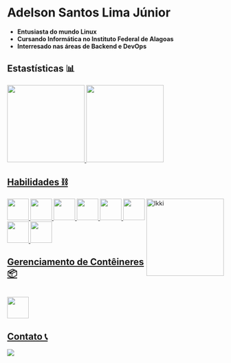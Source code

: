 # Adelson Santos Lima Júnior

+ **Entusiasta do mundo Linux**
+ **Cursando Informática no Instituto Federal de Alagoas**
+ **Interresado nas áreas de Backend e DevOps**

## Estastísticas 📊

<div>
  <a href="https://github.com/adelsonsljunior">
  <img height="180em" src="https://github-readme-stats.vercel.app/api?username=adelsonsljunior&show_icons=true&theme=dark&include_all_commits=true&count_private=true"/>
  <img height="180em" src="https://github-readme-stats.vercel.app/api/top-langs/?username=adelsonsljunior&layout=compact&langs_count=7&theme=dark"/>
</div> 

## Habilidades ⛓️

<div style="display: inline_block">
  <img align="right" alt="Ikki" width="180" src="https://media.tenor.com/k1aUPAfpo_AAAAAC/ave-f%C3%A9nix-ikki.gif">
  <img height="50" width="50" src="https://cdn.jsdelivr.net/gh/devicons/devicon/icons/linux/linux-original.svg" />          
  <img height="50" width="50" src="https://cdn.jsdelivr.net/gh/devicons/devicon/icons/bash/bash-original.svg" />
  <img height="50" width="50" src="https://cdn.jsdelivr.net/gh/devicons/devicon/icons/python/python-original.svg" />
  <img height="50" width="50" src="https://cdn.jsdelivr.net/gh/devicons/devicon/icons/java/java-original.svg" />
  <img height="50" width="50" src="https://cdn.jsdelivr.net/gh/devicons/devicon/icons/mysql/mysql-original.svg" />
  <img height="50" width="50" src="https://cdn.jsdelivr.net/gh/devicons/devicon/icons/postgresql/postgresql-original.svg" />
  <img height="50" width="50" src="https://cdn.jsdelivr.net/gh/devicons/devicon/icons/mongodb/mongodb-original.svg" />          
  <img height="50" width="50" src="https://cdn.jsdelivr.net/gh/devicons/devicon/icons/git/git-original.svg" /> 
</div>

## Gerenciamento de Contêineres 📦

<div style="display: inline_block"><br>
  <img align="center" height= "50" src="https://cdn.jsdelivr.net/gh/devicons/devicon/icons/docker/docker-original.svg" />       
</div>

## Contato 📞
<div>
  <a href="https://www.instagram.com/adelson.junior.15/" target="_blank"> <img src="https://img.shields.io/badge/Adelson%20Júnior-ba24c3?style=for-the-badge&logo=Instagram&link=https://www.instagram.com/adelson.junior.15/"/>
  </a>
</div
